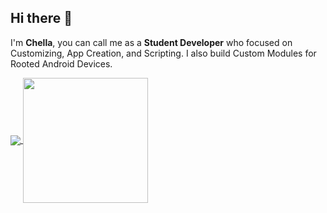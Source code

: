 ## Hi there 👋

I'm <b>Chella</b>, you can call me as a <b>Student Developer</b> who focused on Customizing, App Creation, and Scripting. I also build Custom Modules for Rooted Android Devices.

<a href="https://github.com/ilovechella/ilovechella">
  <img  align="center" src="https://github-readme-stats.vercel.app/api?username=ilovechella&count_private=true&show_icons=true&theme=radical&hide_border=true" />
</a> <a href="https://github.com/ilovechella/ilovechella">
  <img height=200 align="center" src="https://github-readme-stats.vercel.app/api/top-langs/?username=ilovechella&hide_progress=true&theme=radical&hide_border=true&langs_count=8&size_weight=0.5&count_weight=0.5"/>
</a>
